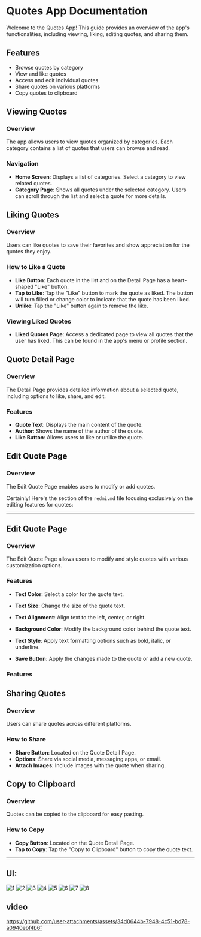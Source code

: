 
# Quotes App Documentation

Welcome to the Quotes App! This guide provides an overview of the app's functionalities, including viewing, liking, editing quotes, and sharing them.

## Features
- Browse quotes by category
- View and like quotes
- Access and edit individual quotes
- Share quotes on various platforms
- Copy quotes to clipboard


## Viewing Quotes

### Overview
The app allows users to view quotes organized by categories. Each category contains a list of quotes that users can browse and read.

### Navigation
- **Home Screen**: Displays a list of categories. Select a category to view related quotes.
- **Category Page**: Shows all quotes under the selected category. Users can scroll through the list and select a quote for more details.

## Liking Quotes

### Overview
Users can like quotes to save their favorites and show appreciation for the quotes they enjoy.

### How to Like a Quote
- **Like Button**: Each quote in the list and on the Detail Page has a heart-shaped "Like" button.
- **Tap to Like**: Tap the "Like" button to mark the quote as liked. The button will turn filled or change color to indicate that the quote has been liked.
- **Unlike**: Tap the "Like" button again to remove the like.

### Viewing Liked Quotes
- **Liked Quotes Page**: Access a dedicated page to view all quotes that the user has liked. This can be found in the app's menu or profile section.

## Quote Detail Page

### Overview
The Detail Page provides detailed information about a selected quote, including options to like, share, and edit.

### Features
- **Quote Text**: Displays the main content of the quote.
- **Author**: Shows the name of the author of the quote.
- **Like Button**: Allows users to like or unlike the quote.

## Edit Quote Page

### Overview
The Edit Quote Page enables users to modify or add quotes.

Certainly! Here's the section of the `redmi.md` file focusing exclusively on the editing features for quotes:

---

## Edit Quote Page

### Overview
The Edit Quote Page allows users to modify and style quotes with various customization options.

### Features

- **Text Color**: Select a color for the quote text.

- **Text Size**: Change the size of the quote text.

- **Text Alignment**: Align text to the left, center, or right.

- **Background Color**: Modify the background color behind the quote text.
  

- **Text Style**: Apply text formatting options such as bold, italic, or underline.

- **Save Button**: Apply the changes made to the quote or add a new quote.

### Features

## Sharing Quotes

### Overview
Users can share quotes across different platforms.

### How to Share
- **Share Button**: Located on the Quote Detail Page.
- **Options**: Share via social media, messaging apps, or email.
- **Attach Images**: Include images with the quote when sharing.

## Copy to Clipboard

### Overview
Quotes can be copied to the clipboard for easy pasting.

### How to Copy
- **Copy Button**: Located on the Quote Detail Page.
- **Tap to Copy**: Tap the "Copy to Clipboard" button to copy the quote text.



---
## UI:

![1](https://github.com/user-attachments/assets/f3b30474-7e2d-4685-b043-f74f95a86220)
![2](https://github.com/user-attachments/assets/456178b1-2bd5-4099-959e-58eee643b96b)
![3](https://github.com/user-attachments/assets/7320e250-ed86-4f65-8c16-d48856d19dbb)
![4](https://github.com/user-attachments/assets/763f875d-7af1-4184-a1c5-d8d1f5a09825)
![5](https://github.com/user-attachments/assets/e02b3d6d-a837-4f7c-8ca7-5ce3598217da)
![6](https://github.com/user-attachments/assets/5baa9b58-1646-47ce-93b4-330883dbba18)
![7](https://github.com/user-attachments/assets/98416180-bf85-4646-95ec-17108d6fb449)
![8](https://github.com/user-attachments/assets/0b7981cc-e4e8-41fd-8e88-e9f1d7925168)
## video
https://github.com/user-attachments/assets/34d0644b-7948-4c51-bd78-a0940ebf4b6f



